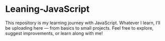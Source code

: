 # Leaning-JavaScript
This repository is my learning journey with JavaScript. Whatever I learn, I’ll be uploading here — from basics to small projects. Feel free to explore, suggest improvements, or learn along with me!
